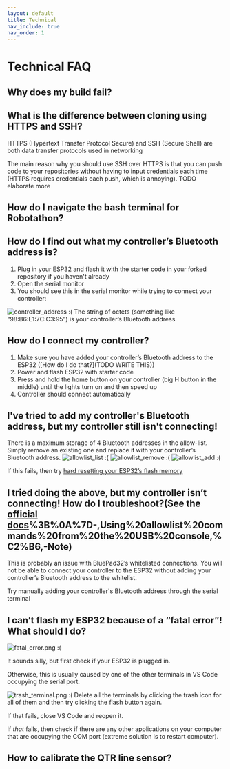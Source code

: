 ```yaml
---
layout: default
title: Technical
nav_include: true
nav_order: 1
---
```


# Technical FAQ

## Why does my build fail?

## What is the difference between cloning using HTTPS and SSH?
HTTPS (Hypertext Transfer Protocol Secure) and SSH (Secure Shell) are both data transfer protocols used in networking

The main reason why you should use SSH over HTTPS is that you can push code to your repositories without having to input credentials each time (HTTPS requires credentials each push, which is annoying).
TODO elaborate more

## How do I navigate the bash terminal for Robotathon?

## How do I find out what my controller’s Bluetooth address is?
1. Plug in your ESP32 and flash it with the starter code in your forked repository if you haven't already
1. Open the serial monitor
1. You should see this in the serial monitor while trying to connect your controller:
<img src="{{ '/_assets/images/controller_address.png' | prepend: site.baseurl }}" alt="controller_address :(">
The string of octets (something like “98:B6:E1:7C:C3:95”) is your controller’s Bluetooth address

## How do I connect my controller?
1. Make sure you have added your controller’s Bluetooth address to the ESP32 ([How do I do that?](TODO WRITE THIS))
1. Power and flash ESP32 with starter code
1. Press and hold the home button on your controller (big H button in the middle) until the lights turn on and then speed up
1. Controller should connect automatically

## I've tried to add my controller's Bluetooth address, but my controller still isn't connecting!
There is a maximum storage of 4 Bluetooth addresses in the allow-list. Simply remove an existing one and replace it with your controller’s Bluetooth address.
<img src="{{ '/_assets/images/allowlist_list.png' | prepend: site.baseurl }}" alt="allowlist_list :(">
<img src="{{ '/_assets/images/allowlist_remove.png' | prepend: site.baseurl }}" alt="allowlist_remove :(">
<img src="{{ '/_assets/images/allowlist_add.png' | prepend: site.baseurl }}" alt="allowlist_add :(">

If this fails, then try [hard resetting your ESP32’s flash memory](https://randomnerdtutorials.com/esp32-erase-flash-memory/)


## I tried doing the above, but my controller isn’t connecting! How do I troubleshoot?(See the [official docs](https://bluepad32.readthedocs.io/en/latest/FAQ/#:~:text=true)%3B%0A%7D-,Using%20allowlist%20commands%20from%20the%20USB%20console,%C2%B6,-Note)

This is probably an issue with BluePad32’s whitelisted connections. You will not be able to connect your controller to the ESP32 without adding your controller’s Bluetooth address to the whitelist.

Try manually adding your controller's Bluetooth address through the serial terminal

## I can’t flash my ESP32 because of a “fatal error”! What should I do?
<img src="{{ '/_assets/images/fatal_error.png' | prepend: site.baseurl }}" alt="fatal_error.png :(">

It sounds silly, but first check if your ESP32 is plugged in.

Otherwise, this is usually caused by one of the other terminals in VS Code occupying the serial port.

<img src="{{ '/_assets/images/trash_terminal.png' | prepend: site.baseurl }}" alt="trash_terminal.png :(">
Delete all the terminals by clicking the trash icon for all of them and then try clicking the flash button again.

If that fails, close VS Code and reopen it.

If *that* fails, then check if there are any other applications on your computer that are occupying the COM port (extreme solution is to restart computer).

## How to calibrate the QTR line sensor?

<!-- ## Why doesn’t anything show up when I try printing to the serial monitor? -->
<!-- idk if this is actually na issue?? -->